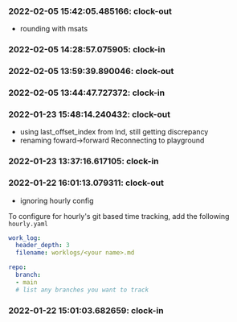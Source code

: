 ### 2022-02-05 15:42:05.485166: clock-out

* rounding with msats

### 2022-02-05 14:28:57.075905: clock-in

### 2022-02-05 13:59:39.890046: clock-out


### 2022-02-05 13:44:47.727372: clock-in

### 2022-01-23 15:48:14.240432: clock-out

* using last_offset_index from lnd, still getting discrepancy
* renaming foward->forward
Reconnecting to playground


### 2022-01-23 13:37:16.617105: clock-in

### 2022-01-22 16:01:13.079311: clock-out

* ignoring hourly config

To configure for hourly's git based time tracking, add the following `hourly.yaml`

```yaml
work_log:
  header_depth: 3
  filename: worklogs/<your name>.md

repo:
  branch:
  - main
  # list any branches you want to track
```

### 2022-01-22 15:01:03.682659: clock-in

